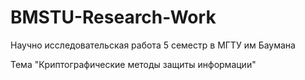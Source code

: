 # BMSTU-Research-Work
 Научно исследовательская работа 5 семестр в МГТУ им Баумана
 
 Тема "Криптографические методы защиты информации"
